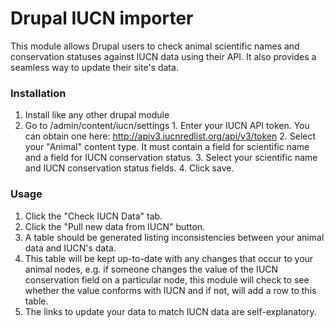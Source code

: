 Drupal IUCN importer
====================================

This module allows Drupal users to check animal scientific names and conservation statuses 
against IUCN data using their API. It also provides a seamless way to update their site's data.

### Installation
  1. Install like any other drupal module
  2. Go to /admin/content/iucn/settings
    1. Enter your IUCN API token. You can obtain one here: http://apiv3.iucnredlist.org/api/v3/token
    2. Select your "Animal" content type. It must contain a field for scientific name and a field for IUCN conservation status.
    3. Select your scientific name and IUCN conservation status fields.
    4. Click save.
    
### Usage
  1. Click the "Check IUCN Data" tab.
  2. Click the "Pull new data from IUCN" button.
  3. A table should be generated listing inconsistencies between your animal data and IUCN's data.
  4. This table will be kept up-to-date with any changes that occur to your animal nodes, e.g. if someone changes the value of the IUCN conservation field on a particular node, this module will check to see whether the value conforms with IUCN and if not, will add a row to this table.
  5. The links to update your data to match IUCN data are self-explanatory.

